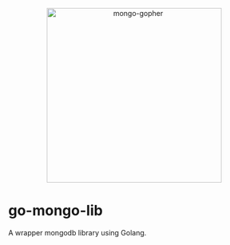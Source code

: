 <p align="center"><img src="https://user-images.githubusercontent.com/31778886/201464741-b3741431-23e7-46de-9312-da76fb4efcb6.png" alt="mongo-gopher" width="350px"/></p>

# go-mongo-lib

A wrapper mongodb library using Golang.